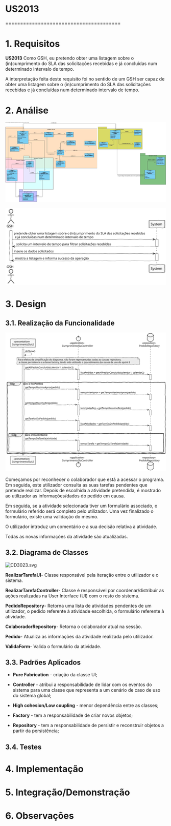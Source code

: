 # US2013
=======================================


# 1. Requisitos

**US2013** Como GSH, eu pretendo obter uma listagem sobre o (in)cumprimento do SLA das solicitações recebidas e já concluídas num determinado intervalo de tempo.

A interpretação feita deste requisito foi no sentido de um GSH ser capaz de obter uma listagem sobre o (in)cumprimento do SLA das solicitações recebidas e já concluídas num determinado intervalo de tempo.

# 2. Análise

![MD2013.jpg](MD2013.jpg)

![SSD2013.svg](SSD2013.svg)

# 3. Design

## 3.1. Realização da Funcionalidade

![SD2013.svg](SD2013.svg)

Começamos por reconhecer o colaborador que está a acessar o programa. Em seguida, este utilizador consulta as suas tarefas pendentes que pretende realizar. Depois de escolhida a atividade pretendida, é mostrado ao utilizador as informações/dados do pedido em causa.

Em seguida, se a atividade selecionada tiver um formulário associado, o formulário referido será completo pelo utilizador. Uma vez finalizado o formulário, existe uma validação do mesmo.

O utilizador introduz um comentário e a sua decisão relativa à atividade.

Todas as novas informações da atividade são atualizadas.


## 3.2. Diagrama de Classes

![CD3023.svg](CD3023.svg)

**RealizarTarefaUI**- Classe responsável pela iteração entre o utilizador e o sistema.

**RealizarTarefaController**- Classe é responsável por coordenar/distribuir as ações realizadas na User Interface (UI) com o resto do sistema.

**PedidoRepository**- Retorna uma lista de atividades pendentes de um utilizador, o pedido referente à atividade escolhida, o formulário referente à atividade.

**ColaboradorRepository**- Retorna o colaborador atual na sessão.

**Pedido**- Atualiza as informações da atividade realizada pelo utilizador.

**ValidaForm**- Valida o formulário da atividade.


## 3.3. Padrões Aplicados

* **Pure Fabrication** - criação da classe UI;

* **Controller** - atribui a responsabilidade de lidar com os eventos do sistema para uma classe que representa a um cenário de caso de uso do sistema global;

* **High cohesion/Low coupling** - menor dependência entre as classes;

* **Factory** - tem a responsabilidade de criar novos objetos;

* **Repository** - tem a responsabilidade de persistir e reconstruir objetos a partir da persistência;


## 3.4. Testes 


# 4. Implementação


# 5. Integração/Demonstração


# 6. Observações





